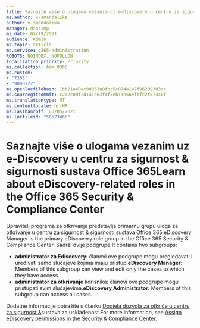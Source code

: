 ```yaml
---
title: Saznajte više o ulogama vezanim uz e-Discovery u centru za sigurnost & sigurnosti sustava Office 365
ms.author: v-smandalika
author: v-smandalika
manager: dansimp
ms.date: 02/19/2021
audience: Admin
ms.topic: article
ms.service: o365-administration
ROBOTS: NOINDEX, NOFOLLOW
localization_priority: Priority
ms.collection: Adm_O365
ms.custom:
- "7363"
- "9000722"
ms.openlocfilehash: 1bb21a40ec98353a8fbc5c074a147f96209383ce
ms.sourcegitcommit: c202c0df2d141e63f4f7eb13a56efbfc2f57348f
ms.translationtype: MT
ms.contentlocale: hr-HR
ms.lasthandoff: 03/05/2021
ms.locfileid: "50523465"
---
```

# <a name="learn-about-ediscovery-related-roles-in-the-office-365-security--compliance-center"></a><span data-ttu-id="cde62-102">Saznajte više o ulogama vezanim uz e-Discovery u centru za sigurnost & sigurnosti sustava Office 365</span><span class="sxs-lookup"><span data-stu-id="cde62-102">Learn about eDiscovery-related roles in the Office 365 Security & Compliance Center</span></span>

<span data-ttu-id="cde62-103">Upravitelj programa za otkrivanje predstavlja primarnu grupu uloga za otkrivanje u centru za sigurnost & sigurnosti sustava Office 365.</span><span class="sxs-lookup"><span data-stu-id="cde62-103">eDiscovery Manager is the primary eDiscovery role group in the Office 365 Security & Compliance Center.</span></span> <span data-ttu-id="cde62-104">Sadrži dvije podgrupe:</span><span class="sxs-lookup"><span data-stu-id="cde62-104">It contains two subgroups:</span></span>

- <span data-ttu-id="cde62-105">**administrator za Ediscovery**: članovi ove podgrupe mogu pregledavati i uređivati samo slučajeve kojima imaju pristup.</span><span class="sxs-lookup"><span data-stu-id="cde62-105">**eDiscovery Manager**: Members of this subgroup can view and edit only the cases to which they have access.</span></span>
- <span data-ttu-id="cde62-106">**administrator za otkrivanje** korisnika: članovi ove podgrupe mogu pristupati svim slučajevima.</span><span class="sxs-lookup"><span data-stu-id="cde62-106">**eDiscovery Administrator**: Members of this subgroup can access all cases.</span></span>

<span data-ttu-id="cde62-107">Dodatne informacije potražite u članku [Dodjela dozvola za otkriće u centru za sigurnost &](https://docs.microsoft.com/microsoft-365/compliance/assign-ediscovery-permissions)sustava za usklađenost.</span><span class="sxs-lookup"><span data-stu-id="cde62-107">For more information, see [Assign eDiscovery permissions in the Security & Compliance Center](https://docs.microsoft.com/microsoft-365/compliance/assign-ediscovery-permissions).</span></span>